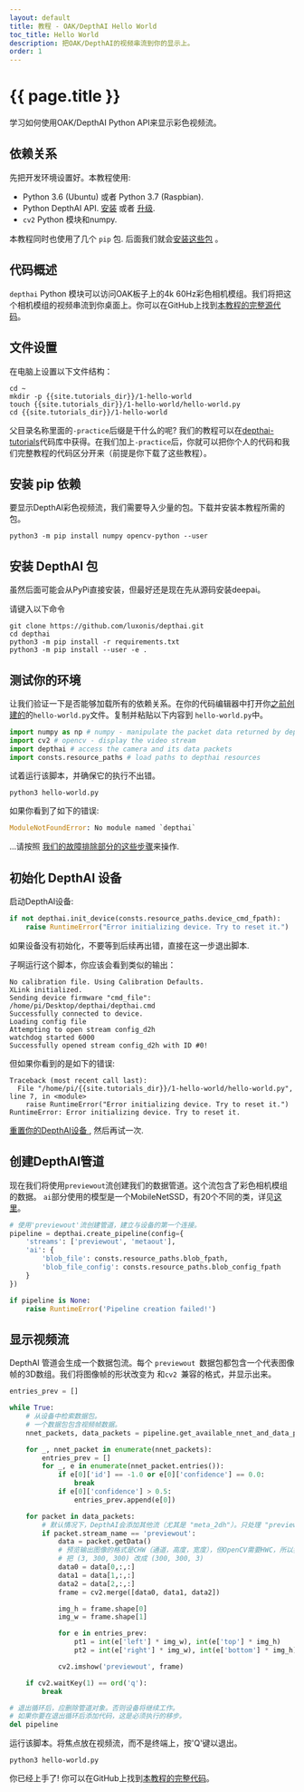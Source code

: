 ```yaml
---
layout: default
title: 教程 - OAK/DepthAI Hello World
toc_title: Hello World
description: 把OAK/DepthAI的视频串流到你的显示上。
order: 1
---
```


# {{ page.title }}

学习如何使用OAK/DepthAI Python API来显示彩色视频流。

## 依赖关系

先把开发环境设置好。本教程使用:

* Python 3.6 (Ubuntu) 或者 Python 3.7 (Raspbian).
* Python DepthAI API. [安装](/api#install) 或者 [升级](/api#upgrade).
* `cv2` Python 模块和numpy.  

本教程同时也使用了几个 `pip` 包. 后面我们就会[安装这些包](#install-pip-dependencies) 。

## 代码概述

`depthai` Python 模块可以访问OAK板子上的4k 60Hz彩色相机模组。我们将把这个相机模组的视频串流到你桌面上。你可以在GitHub上找到[本教程的完整源代码](https://github.com/luxonis/depthai-tutorials/tree/master/1-hello-world)。

## 文件设置

在电脑上设置以下文件结构：

```
cd ~
mkdir -p {{site.tutorials_dir}}/1-hello-world
touch {{site.tutorials_dir}}/1-hello-world/hello-world.py
cd {{site.tutorials_dir}}/1-hello-world
```

父目录名称里面的`-practice`后缀是干什么的呢? 我们的教程可以在[depthai-tutorials](https://github.com/luxonis/depthai-tutorials)代码库中获得。在我们加上`-practice`后，你就可以把你个人的代码和我们完整教程的代码区分开来（前提是你下载了这些教程）。


## 安装 pip 依赖

要显示DepthAI彩色视频流，我们需要导入少量的包。下载并安装本教程所需的包。

```
python3 -m pip install numpy opencv-python --user
```

## 安装 DepthAI 包

虽然后面可能会从PyPi直接安装，但最好还是现在先从源码安装deepai。

请键入以下命令
```
git clone https://github.com/luxonis/depthai.git
cd depthai
python3 -m pip install -r requirements.txt
python3 -m pip install --user -e .
```

## 测试你的环境

让我们验证一下是否能够加载所有的依赖关系。在你的代码编辑器中打开你[之前创建的](#file-setup)的`hello-world.py`文件。复制并粘贴以下内容到 `hello-world.py`中。


```py
import numpy as np # numpy - manipulate the packet data returned by depthai
import cv2 # opencv - display the video stream
import depthai # access the camera and its data packets
import consts.resource_paths # load paths to depthai resources
```

试着运行该脚本，并确保它的执行不出错。

```
python3 hello-world.py
```

如果你看到了如下的错误:

```py
ModuleNotFoundError: No module named `depthai`
```

...请按照 [我们的故障排除部分的这些步骤](/troubleshooting/#depthai_import_error)来操作.

## 初始化 DepthAI 设备

启动DepthAI设备:

```py
if not depthai.init_device(consts.resource_paths.device_cmd_fpath):
    raise RuntimeError("Error initializing device. Try to reset it.")
```

如果设备没有初始化，不要等到后续再出错，直接在这一步退出脚本.

子啊运行这个脚本，你应该会看到类似的输出：

```
No calibration file. Using Calibration Defaults.
XLink initialized.
Sending device firmware "cmd_file": /home/pi/Desktop/depthai/depthai.cmd
Successfully connected to device.
Loading config file
Attempting to open stream config_d2h
watchdog started 6000
Successfully opened stream config_d2h with ID #0!
```

但如果你看到的是如下的错误:

```
Traceback (most recent call last):
  File "/home/pi/{{site.tutorials_dir}}/1-hello-world/hello-world.py", line 7, in <module>
    raise RuntimeError("Error initializing device. Try to reset it.")
RuntimeError: Error initializing device. Try to reset it.
```

[重置你的DepthAI设备 ](/troubleshooting#device_reset), 然后再试一次.

## 创建DepthAI管道

现在我们将使用`previewout`流创建我们的数据管道。这个流包含了彩色相机模组的数据。
`ai`部分使用的模型是一个MobileNetSSD，有20个不同的类，详见[这里](https://github.com/luxonis/depthai/blob/master/resources/nn/mobilenet-ssd/mobilenet-ssd.json)。

```py
# 使用'previewout'流创建管道，建立与设备的第一个连接。
pipeline = depthai.create_pipeline(config={
    'streams': ['previewout', 'metaout'],
    'ai': {
        'blob_file': consts.resource_paths.blob_fpath,
        'blob_file_config': consts.resource_paths.blob_config_fpath
    }
})

if pipeline is None:
    raise RuntimeError('Pipeline creation failed!')
```

## 显示视频流

DepthAI 管道会生成一个数据包流。每个 `previewout `数据包都包含一个代表图像帧的3D数组。我们将图像帧的形状改变为 和`cv2 `兼容的格式，并显示出来。

```py
entries_prev = []

while True:
    # 从设备中检索数据包。
    # 一个数据包包含视频帧数据。
    nnet_packets, data_packets = pipeline.get_available_nnet_and_data_packets()

    for _, nnet_packet in enumerate(nnet_packets):
        entries_prev = []
        for _, e in enumerate(nnet_packet.entries()):
            if e[0]['id'] == -1.0 or e[0]['confidence'] == 0.0:
                break
            if e[0]['confidence'] > 0.5:
                entries_prev.append(e[0])

    for packet in data_packets:
        # 默认情况下，DepthAI会添加其他流（尤其是 "meta_2dh"）。只处理 "previewout"。
        if packet.stream_name == 'previewout':
            data = packet.getData()
            # 预览输出图像的格式是CHW（通道，高度，宽度），但OpenCV需要HWC，所以我们
            # 把 (3, 300, 300) 改成 (300, 300, 3)
            data0 = data[0,:,:]
            data1 = data[1,:,:]
            data2 = data[2,:,:]
            frame = cv2.merge([data0, data1, data2])

            img_h = frame.shape[0]
            img_w = frame.shape[1]

            for e in entries_prev:
                pt1 = int(e['left'] * img_w), int(e['top'] * img_h)
                pt2 = int(e['right'] * img_w), int(e['bottom'] * img_h)

            cv2.imshow('previewout', frame)

    if cv2.waitKey(1) == ord('q'):
        break

# 退出循环后，应删除管道对象。否则设备将继续工作。
# 如果你要在退出循环后添加代码，这是必须执行的移步。
del pipeline
```

运行该脚本。将焦点放在视频流，而不是终端上，按'Q'键以退出。

```
python3 hello-world.py
```

你已经上手了! 你可以在GitHub上找到[本教程的完整代码](https://github.com/luxonis/depthai-tutorials/blob/master/1-hello-world/hello_world.py)。
